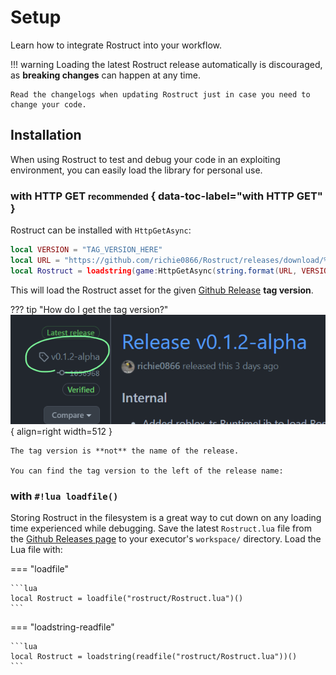 # Setup

Learn how to integrate Rostruct into your workflow.

!!! warning
	Loading the latest Rostruct release automatically is discouraged, as **breaking changes** can happen at any time.
	
	Read the changelogs when updating Rostruct just in case you need to change your code.

## Installation

When using Rostruct to test and debug your code in an exploiting environment, you can easily load the library for personal use.

### with HTTP GET <small>recommended</small> { data-toc-label="with HTTP GET" }

Rostruct can be installed with `HttpGetAsync`:

```lua
local VERSION = "TAG_VERSION_HERE"
local URL = "https://github.com/richie0866/Rostruct/releases/download/%s/Rostruct.lua"
local Rostruct = loadstring(game:HttpGetAsync(string.format(URL, VERSION)))()
```

This will load the Rostruct asset for the given [Github Release](https://github.com/richie0866/Rostruct/releases) **tag version**.

??? tip "How do I get the tag version?"
	![image](../assets/images/github-tag-version.png){ align=right width=512 }

	The tag version is **not** the name of the release.
	
	You can find the tag version to the left of the release name:

### with `#!lua loadfile()`

Storing Rostruct in the filesystem is a great way to cut down on any loading time experienced while debugging. Save the latest `Rostruct.lua` file from the [Github Releases page](https://github.com/richie0866/Rostruct/releases/latest) to your executor's `workspace/` directory. Load the Lua file with:

=== "loadfile"

	```lua
	local Rostruct = loadfile("rostruct/Rostruct.lua")()
	```

=== "loadstring-readfile"

	```lua
	local Rostruct = loadstring(readfile("rostruct/Rostruct.lua"))()
	```
